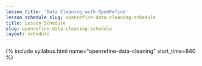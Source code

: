 ```yaml
---
lesson_title: 'Data Cleaning with OpenRefine'
lesson_schedule_slug: openrefine-data-cleaning-schedule
title: Lesson Schedule
slug: openrefine-data-cleaning-schedule
layout: schedule
---
```

{% include syllabus.html  name="openrefine-data-cleaning" start_time=840 %}